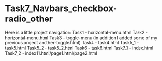# Task7_Navbars_checkbox-radio_other

Here is a little project navigation:
Task1 - horizontal-menu.html
Task2 - horizontal-menu.html
Task3 - toggle-menu (in addition I added some of my previous project another-toggle.html)
Task4 - task4.html
Task5_1 - task5.html
Task5_2 - task5_2.html
Task6 - task6.html
Task7_1 - index.html
Task7_2 - index11.html/page1.html/page2.html
